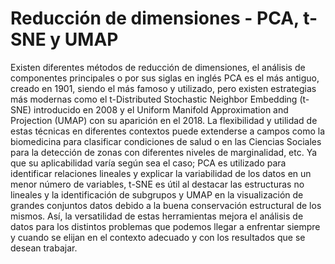 # Reducción de dimensiones - PCA, t-SNE y UMAP


Existen diferentes métodos de reducción de dimensiones, el análisis de componentes principales o por sus siglas en inglés PCA es el más antiguo, creado en 1901, siendo el más famoso y utilizado, pero existen estrategias más modernas como el t-Distributed Stochastic Neighbor Embedding (t-SNE) introducido en 2008 y el Uniform Manifold Approximation and Projection (UMAP) con su aparición en el 2018. La flexibilidad y utilidad de estas técnicas en diferentes contextos puede extenderse a campos como la biomedicina para clasificar condiciones de salud o en las Ciencias Sociales para la detección de zonas con diferentes niveles de marginalidad, etc. Ya que su aplicabilidad varía según sea el caso; PCA  es utilizado para identificar relaciones lineales y explicar la variabilidad de los datos en un menor número de variables, t-SNE es útil al destacar las estructuras no lineales y la identificación de subgrupos y UMAP en la visualización de grandes conjuntos datos debido a la buena conservación estructural de los mismos. Así, la versatilidad de estas herramientas mejora el análisis de datos para los distintos problemas que podemos llegar a enfrentar siempre y cuando se elijan en el contexto adecuado y con los resultados que se desean trabajar. 
